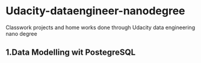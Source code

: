 # Udacity-dataengineer-nanodegree
Classwork projects and home works done through Udacity data engineering nano degree

## 1.Data Modelling wit PostegreSQL
